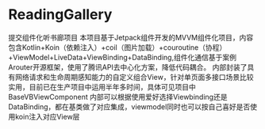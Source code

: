 # ReadingGallery
提交组件化听书廊项目
本项目基于Jetpack组件开发的MVVM组件化项目，内容包含Kotlin+Koin（依赖注入）+coil（图片加载）+couroutine（协程）+ViewModel+LiveData+ViewBinding+DataBinding,组件化通信基于案例Arouter开源框架，使用了腾讯API去中心化方案，降低代码耦合。
内部封装了具有网络请求和生命周期感知能力的自定义组合View，针对单页面多接口场景比较实用，目前已在生产项目中运用半年多时间，具体可见项目中BaseVBViewComponent
内部可以根据使用爱好选择Viewbinding还是DataBinding，都在基类做了对应集成，viewmodel同时也可以按自己喜好是否使用koin注入对应View层
